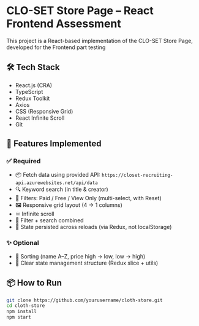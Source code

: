 # CLO-SET Store Page – React Frontend Assessment

This project is a React-based implementation of the CLO-SET Store Page, developed for the Frontend part testing

## 🛠️ Tech Stack

- React.js (CRA)
- TypeScript
- Redux Toolkit
- Axios
- CSS (Responsive Grid)
- React Infinite Scroll
- Git

## 🚀 Features Implemented

### ✅ Required

- 📦 Fetch data using provided API: `https://closet-recruiting-api.azurewebsites.net/api/data`
- 🔍 Keyword search (in title & creator)
- 🧮 Filters: Paid / Free / View Only (multi-select, with Reset)
- 🖼️ Responsive grid layout (4 → 1 columns)
- ♾️ Infinite scroll
- 🔁 Filter + search combined
- 🧠 State persisted across reloads (via Redux, not localStorage)

### ✨ Optional

- 🔽 Sorting (name A–Z, price high → low, low → high)
- 🧪 Clear state management structure (Redux slice + utils)

## 📦 How to Run

```bash
git clone https://github.com/yourusername/cloth-store.git
cd cloth-store
npm install
npm start
```
